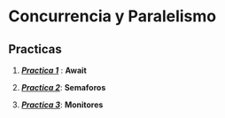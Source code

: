 # Concurrencia y Paralelismo

## Practicas 

1. [***Practica 1***](https://github.com/JuanCruzFerreiraM/Concurrencia-y-Paralelismo/tree/main/Practicas/Practica%201) : **Await**

2. [***Practica 2***](https://github.com/JuanCruzFerreiraM/Concurrencia-y-Paralelismo/tree/main/Practicas/Practica%202): **Semaforos**

3. [***Practica 3***](https://github.com/JuanCruzFerreiraM/Concurrencia-y-Paralelismo/tree/main/Practicas/Practica%203): **Monitores**

